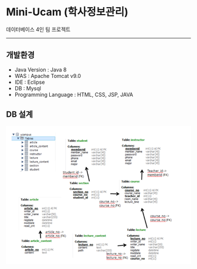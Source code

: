 # Mini-Ucam (학사정보관리)

데이터베이스 4인 팀 프로젝트

<hr>

## 개발환경

* Java Version : Java 8
* WAS : Apache Tomcat v9.0
* IDE : Eclipse
* DB : Mysql
* Programming Language  : HTML, CSS, JSP, JAVA

## DB 설계

![db](db.png)
